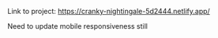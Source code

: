 Link to project: https://cranky-nightingale-5d2444.netlify.app/

Need to update mobile responsiveness still